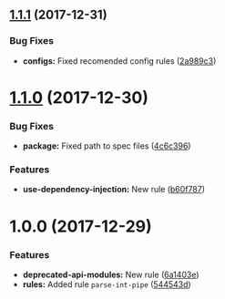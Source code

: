 <a name="1.1.1"></a>
## [1.1.1](https://github.com/unlight/eslint-plugin-nestjs/compare/v1.1.0...v1.1.1) (2017-12-31)


### Bug Fixes

* **configs:** Fixed recomended config rules ([2a989c3](https://github.com/unlight/eslint-plugin-nestjs/commit/2a989c3))

<a name="1.1.0"></a>
# [1.1.0](https://github.com/unlight/eslint-plugin-nestjs/compare/v1.0.0...v1.1.0) (2017-12-30)


### Bug Fixes

* **package:** Fixed path to spec files ([4c6c396](https://github.com/unlight/eslint-plugin-nestjs/commit/4c6c396))


### Features

* **use-dependency-injection:** New rule ([b60f787](https://github.com/unlight/eslint-plugin-nestjs/commit/b60f787))

<a name="1.0.0"></a>
# 1.0.0 (2017-12-29)


### Features

* **deprecated-api-modules:** New rule ([6a1403e](https://github.com/unlight/eslint-plugin-nestjs/commit/6a1403e))
* **rules:** Added rule `parse-int-pipe` ([544543d](https://github.com/unlight/eslint-plugin-nestjs/commit/544543d))
